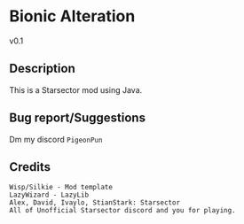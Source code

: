 # Bionic Alteration

v0.1

## Description
This is a Starsector mod using Java.

## Bug report/Suggestions
Dm my discord ``PigeonPun``

## Credits
```
Wisp/Silkie - Mod template 
LazyWizard - LazyLib 
Alex, David, Ivaylo, StianStark: Starsector 
All of Unofficial Starsector discord and you for playing. 
```